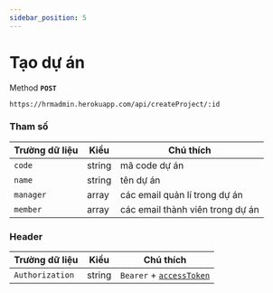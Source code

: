 ```yaml
---
sidebar_position: 5
---
```


# Tạo dự án

Method **`POST`**

```shell
https://hrmadmin.herokuapp.com/api/createProject/:id
```

### Tham số

| Trường dữ liệu | Kiểu   | Chú thích                        |
| -------------- | ------ | -------------------------------- |
| `code`         | string | mã code dự án                    |
| `name`         | string | tên dự án                        |
| `manager`      | array  | các email quản lí trong dự án    |
| `member`       | array  | các email thành viên trong dự án |

### Header

| Trường dữ liệu  | Kiểu   | Chú thích                                   |
| --------------- | ------ | ------------------------------------------- |
| `Authorization` | string | `Bearer` + [`accessToken`](access-token.md) |
